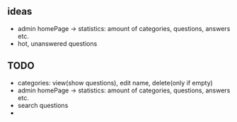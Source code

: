 ## ideas
- admin homePage -> statistics: amount of categories, questions, answers etc.
- hot, unanswered questions

## TODO
- categories: view(show questions), edit name, delete(only if empty)
- admin homePage -> statistics: amount of categories, questions, answers etc.
- search questions
- 